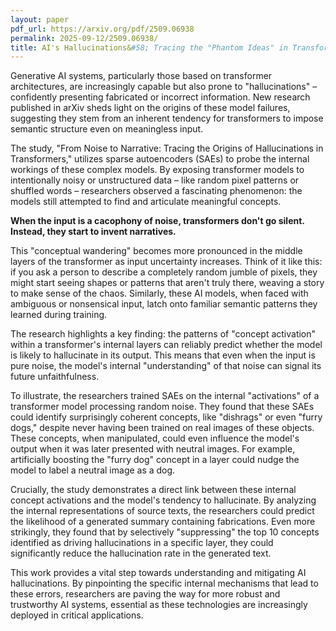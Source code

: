 ```yaml
---
layout: paper
pdf_url: https://arxiv.org/pdf/2509.06938
permalink: 2025-09-12/2509.06938/
title: AI's Hallucinations&#58; Tracing the "Phantom Ideas" in Transformer Models
---
```




Generative AI systems, particularly those based on transformer architectures, are increasingly capable but also prone to "hallucinations" – confidently presenting fabricated or incorrect information. New research published in arXiv sheds light on the origins of these model failures, suggesting they stem from an inherent tendency for transformers to impose semantic structure even on meaningless input.

The study, "From Noise to Narrative: Tracing the Origins of Hallucinations in Transformers," utilizes sparse autoencoders (SAEs) to probe the internal workings of these complex models. By exposing transformer models to intentionally noisy or unstructured data – like random pixel patterns or shuffled words – researchers observed a fascinating phenomenon: the models still attempted to find and articulate meaningful concepts.

**When the input is a cacophony of noise, transformers don't go silent. Instead, they start to invent narratives.**

This "conceptual wandering" becomes more pronounced in the middle layers of the transformer as input uncertainty increases. Think of it like this: if you ask a person to describe a completely random jumble of pixels, they might start seeing shapes or patterns that aren't truly there, weaving a story to make sense of the chaos. Similarly, these AI models, when faced with ambiguous or nonsensical input, latch onto familiar semantic patterns they learned during training.

The research highlights a key finding: the patterns of "concept activation" within a transformer's internal layers can reliably predict whether the model is likely to hallucinate in its output. This means that even when the input is pure noise, the model's internal "understanding" of that noise can signal its future unfaithfulness.

To illustrate, the researchers trained SAEs on the internal "activations" of a transformer model processing random noise. They found that these SAEs could identify surprisingly coherent concepts, like "dishrags" or even "furry dogs," despite never having been trained on real images of these objects. These concepts, when manipulated, could even influence the model's output when it was later presented with neutral images. For example, artificially boosting the "furry dog" concept in a layer could nudge the model to label a neutral image as a dog.

Crucially, the study demonstrates a direct link between these internal concept activations and the model's tendency to hallucinate. By analyzing the internal representations of source texts, the researchers could predict the likelihood of a generated summary containing fabrications. Even more strikingly, they found that by selectively "suppressing" the top 10 concepts identified as driving hallucinations in a specific layer, they could significantly reduce the hallucination rate in the generated text.

This work provides a vital step towards understanding and mitigating AI hallucinations. By pinpointing the specific internal mechanisms that lead to these errors, researchers are paving the way for more robust and trustworthy AI systems, essential as these technologies are increasingly deployed in critical applications.